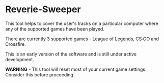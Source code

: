 # Reverie-Sweeper

This tool helps to cover the user's tracks on a particular computer where any of the supported games have been played.

There are currently 3 supported games - League of Legends, CS:GO and Crossfire.

This is an early version of the software and is still under active development.

**WARNING** - This tool will reset most of your current game settings. Consider this before proceeding.

